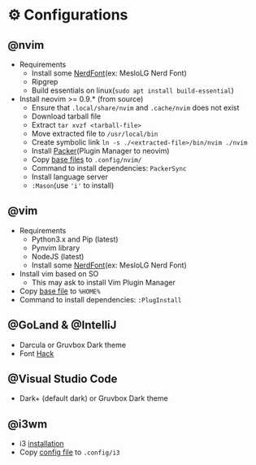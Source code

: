 # ⚙️ **Configurations**

## @nvim
* Requirements
   * Install some [NerdFont](https://www.nerdfonts.com/font-downloads)(ex: MesloLG Nerd Font)
   * Ripgrep
   * Build essentials on linux(`sudo apt install build-essential`)
* Install neovim >= 0.9.* (from source)
   * Ensure that `.local/share/nvim` and `.cache/nvim` does not exist
   * Download tarball file
   * Extract `tar xvzf <tarball-file>`
   * Move extracted file to `/usr/local/bin`
   * Create symbolic link `ln -s ./<extracted-file>/bin/nvim ./nvim`
   * Install [Packer](https://github.com/wbthomason/packer.nvim)(Plugin Manager to neovim)
   * Copy [base files](/nvim) to `.config/nvim/`
   * Command to install dependencies: `PackerSync`
   * Install language server
   * `:Mason`(use `'i'` to install)

## @vim

* Requirements
  * Python3.x and Pip (latest)
  * Pynvim library
  * NodeJS (latest)
  * Install some [NerdFont](https://www.nerdfonts.com/font-downloads)(ex: MesloLG Nerd Font)
* Install vim based on SO
   * This may ask to install Vim Plugin Manager
* Copy [base file](/vim/.vimrc) to `%HOME%`
* Command to install dependencies: `:PlugInstall`

## @GoLand & @IntelliJ
   * Darcula or Gruvbox Dark theme
   * Font [Hack](https://www.wfonts.com/font/hack)

## @Visual Studio Code
   * Dark+ (default dark) or Gruvbox Dark theme

## @i3wm

* i3 [installation](https://i3wm.org)
* Copy [config file](/i3wm/config) to `.config/i3`
